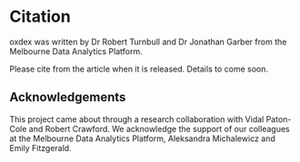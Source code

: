 # Citation

oxdex was written by Dr Robert Turnbull and Dr Jonathan Garber from the Melbourne Data Analytics Platform.

Please cite from the article when it is released. Details to come soon.

## Acknowledgements

This project came about through a research collaboration with Vidal Paton-Cole and Robert Crawford. We acknowledge the support of our colleagues at the Melbourne Data Analytics Platform, Aleksandra Michalewicz and Emily Fitzgerald.
